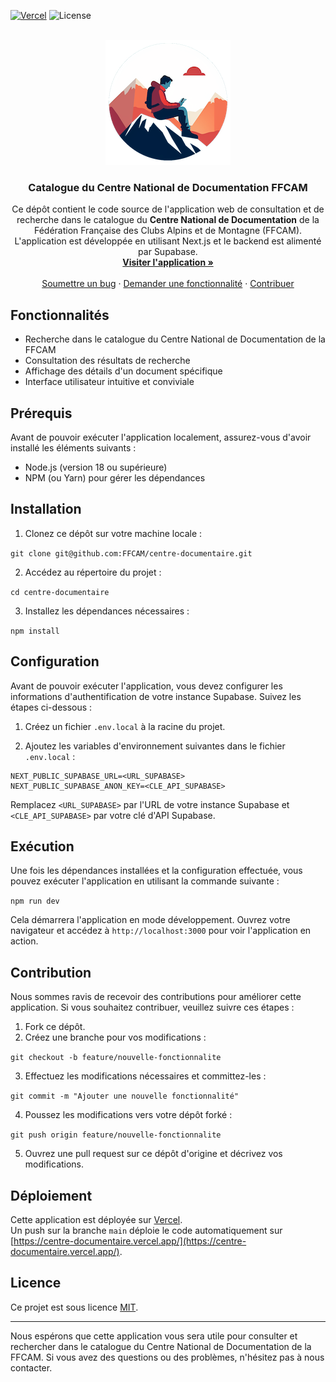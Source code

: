 [![Vercel](https://therealsujitk-vercel-badge.vercel.app/?app=centre-documentaire)](https://centre-documentaire.vercel.app/)
![License](https://img.shields.io/badge/license-MIT-blue)


<!-- PROJECT LOGO -->
<br />
<div align="center">
  <a href="https://github.com/FFCAM/centre-documentaire">
    <img src="public/images/logo-cnd-petit.png" alt="Logo" width="200" height="200">
  </a>

  <h3 align="center">Catalogue du Centre National de Documentation FFCAM</h3>

  <p align="center">
    Ce dépôt contient le code source de l'application web de consultation et de recherche dans le catalogue du <b>Centre National de Documentation</b> de la Fédération Française des Clubs Alpins et de Montagne (FFCAM).  <br />
L'application est développée en utilisant Next.js et le backend est alimenté par Supabase.
    <br />
    <a href="https://centre-documentaire.vercel.app/"><strong>Visiter l'application »</strong></a>
    <br />
    <br />
    <a href="https://github.com/FFCAM/centre-documentaire/issues">Soumettre un bug</a>
    ·
    <a href="https://github.com/FFCAM/centre-documentaire/issues">Demander une fonctionnalité</a>
    ·
    <a href="#Contribution">Contribuer</a>
  </p>
</div>

## Fonctionnalités

- Recherche dans le catalogue du Centre National de Documentation de la FFCAM
- Consultation des résultats de recherche
- Affichage des détails d'un document spécifique
- Interface utilisateur intuitive et conviviale

## Prérequis

Avant de pouvoir exécuter l'application localement, assurez-vous d'avoir installé les éléments suivants :

- Node.js (version 18 ou supérieure)
- NPM (ou Yarn) pour gérer les dépendances

## Installation

1. Clonez ce dépôt sur votre machine locale :

```git clone git@github.com:FFCAM/centre-documentaire.git```

2. Accédez au répertoire du projet :

```cd centre-documentaire```

3. Installez les dépendances nécessaires :

```npm install```

## Configuration

Avant de pouvoir exécuter l'application, vous devez configurer les informations d'authentification de votre instance Supabase. Suivez les étapes ci-dessous :

1. Créez un fichier `.env.local` à la racine du projet.

2. Ajoutez les variables d'environnement suivantes dans le fichier `.env.local` :

```
NEXT_PUBLIC_SUPABASE_URL=<URL_SUPABASE>
NEXT_PUBLIC_SUPABASE_ANON_KEY=<CLE_API_SUPABASE>
```
Remplacez `<URL_SUPABASE>` par l'URL de votre instance Supabase et `<CLE_API_SUPABASE>` par votre clé d'API Supabase.

## Exécution

Une fois les dépendances installées et la configuration effectuée, vous pouvez exécuter l'application en utilisant la commande suivante :

```npm run dev```

Cela démarrera l'application en mode développement. Ouvrez votre navigateur et accédez à `http://localhost:3000` pour voir l'application en action.

## Contribution

Nous sommes ravis de recevoir des contributions pour améliorer cette application. Si vous souhaitez contribuer, veuillez suivre ces étapes :

1. Fork ce dépôt.
2. Créez une branche pour vos modifications :

```git checkout -b feature/nouvelle-fonctionnalite```

3. Effectuez les modifications nécessaires et committez-les :

```git commit -m "Ajouter une nouvelle fonctionnalité"```

4. Poussez les modifications vers votre dépôt forké :

```git push origin feature/nouvelle-fonctionnalite```

5. Ouvrez une pull request sur ce dépôt d'origine et décrivez vos modifications.

## Déploiement

Cette application est déployée sur [Vercel](https://vercel.com/ffcam/centre-documentaire).  
Un push sur la branche `main` déploie le code automatiquement sur [https://centre-documentaire.vercel.app/](https://centre-documentaire.vercel.app/).

## Licence

Ce projet est sous licence [MIT](LICENSE).

---

Nous espérons que cette application vous sera utile pour consulter et rechercher dans le catalogue du Centre National de Documentation de la FFCAM. Si vous avez des questions ou des problèmes, n'hésitez pas à nous contacter.